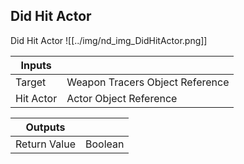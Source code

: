 ## Did Hit Actor
Did Hit Actor
![[../img/nd_img_DidHitActor.png]]

|Inputs||
|--|--|
| Target | Weapon Tracers Object Reference |
| Hit Actor | Actor Object Reference |

|Outputs||
|--|--|
| Return Value | Boolean |

